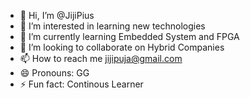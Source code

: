 - 👋 Hi, I’m @JijiPius
- 👀 I’m interested in learning new technologies
- 🌱 I’m currently learning Embedded System and FPGA
- 💞️ I’m looking to collaborate on Hybrid Companies
- 📫 How to reach me jijipuja@gmail.com
- 😄 Pronouns: GG
- ⚡ Fun fact: Continous Learner

<!---
JijiPius/JijiPius is a ✨ special ✨ repository because its `README.md` (this file) appears on your GitHub profile.
You can click the Preview link to take a look at your changes.
--->
